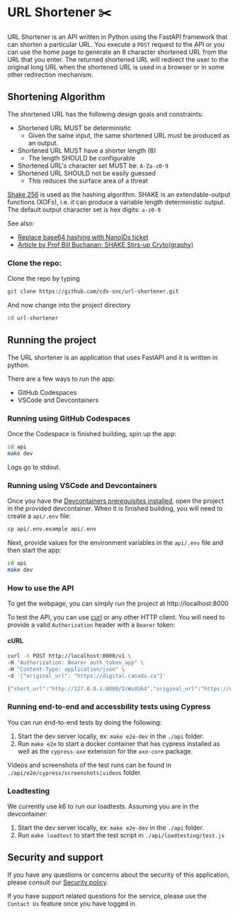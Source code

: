 # URL Shortener :scissors:

URL Shortener is an API written in Python using the FastAPI framework that can shorten a particular URL.
You execute a `POST` request to the API or you can use the home page to generate an 8 character shortened URL from the URL that you enter.
The returned shortened URL will redirect the user to the original long URL when the shortened URL is used in a browser or in some other redirection mechanism.

## Shortening Algorithm

The shortened URL has the following design goals and constraints:
- Shortened URL MUST be deterministic
   - Given the same input, the same shortened URL must be produced as an output.
- Shortened URL MUST have a shorter length (8)
   - The length SHOULD be configurable
- Shortened URL's character set MUST be: `A-Za-z0-9`
- Shortened URL SHOULD not be easily guessed
   - This reduces the surface area of a threat

[Shake 256](https://en.wikipedia.org/wiki/SHA-3#Instances:~:text=d%2C128) is used as the hashing algorithm.
SHAKE is an extendable-output functions (XOFs), i.e. it can produce a variable length deterministic output.
The default output character set is hex digits: `a-z0-9`

See also:
- [Replace base64 hashing with NanoIDs ticket](https://github.com/cds-snc/url-shortener/issues/87)
- [Article by Prof Bill Buchanan: SHAKE Stirs-up Cryto(graphy)](https://medium.com/asecuritysite-when-bob-met-alice/shake-stirs-up-crypto-7d87f3cf39f4)

### Clone the repo:
Clone the repo by typing
```bash
git clone https://github.com/cds-snc/url-shortener.git
```
And now change into the project directory
```bash
cd url-shortener
```
## Running the project

The URL shortener is an application that uses FastAPI and it is written in python.

There are a few ways to run the app:
- GitHub Codespaces
- VSCode and Devcontainers

### Running using GitHub Codespaces
Once the Codespace is finished building, spin up the app: 
```bash
cd api
make dev
```
Logs go to stdout.

### Running using VSCode and Devcontainers
Once you have the [Devcontainers prerequisites installed](https://code.visualstudio.com/docs/devcontainers/tutorial), open the project in the provided devcontainer. When it is finished building, you will need to create a `api/.env` file:
```bash
cp api/.env.example api/.env
```
Next, provide values for the environment variables in the `api/.env` file and then start the app:
```bash
cd api
make dev
```

### How to use the API

To get the webpage, you can simply run the project at http://localhost:8000 

To test the API, you can use [curl](https://curl.se/) or any other HTTP client.  You will need to provide a valid `Authorization` header with a `Bearer` token:

#### cURL
```bash
curl -X POST http://localhost:8000/v1 \
-H "Authorization: Bearer auth_token_app" \
-H "Content-Type: application/json" \
-d '{"original_url": "https://digital.canada.ca"}'

{"short_url":"http://127.0.0.1:8000/IcWuXU64","original_url":"https://digital.canada.ca","status":"OK"}
```

### Running end-to-end and accessbility tests using Cypress

You can run end-to-end tests by doing the following:

1. Start the dev server locally, ex: `make e2e-dev` in the `./api` folder.
2. Run `make e2e` to start a docker container that has cypress installed as well as the `cypress-axe` extension for the `axe-core` package.

Videos and screenshots of the test runs can be found in `./api/e2e/cypress/screenshots|videos` folder.

### Loadtesting

We currently use k6 to run our loadtests. Assuming you are in the devcontainer:

1. Start the dev server locally, ex: `make e2e-dev` in the `./api` folder.
2. Run `make loadtest` to start the test script in `./api/loadtesting/test.js`

## Security and support
If you have any questions or concerns about the security of this application, please consult our [Security policy](SECURITY.md).

If you have support related questions for the service, please use the `Contact Us` feature once you have logged in.
